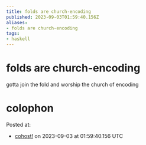 ```yaml
---
title: folds are church-encoding
published: 2023-09-03T01:59:40.156Z
aliases:
- folds are church-encoding
tags:
- haskell
---
```


# folds are church-encoding

gotta join the fold and worship the church of encoding

# colophon

Posted at:
- [cohost!](https://cohost.org/exodrifter/post/2714272-folds-are-church-enc) on 2023-09-03 at 01:59:40.156 UTC
